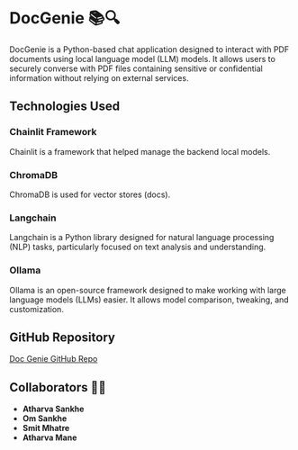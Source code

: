 # DocGenie 📚🔍

DocGenie is a Python-based chat application designed to interact with PDF documents using local language model (LLM) models. It allows users to securely converse with PDF files containing sensitive or confidential information without relying on external services.

## Technologies Used

### Chainlit Framework
Chainlit is a framework that helped manage the backend local models.

### ChromaDB
ChromaDB is used for vector stores (docs).

### Langchain
Langchain is a Python library designed for natural language processing (NLP) tasks, particularly focused on text analysis and understanding.

### Ollama
Ollama is an open-source framework designed to make working with large language models (LLMs) easier. It allows model comparison, tweaking, and customization.

## GitHub Repository

[Doc Genie GitHub Repo](https://github.com/simpostor/DocGenie)

## Collaborators 🧑‍💻

- **Atharva Sankhe**
- **Om Sankhe**
- **Smit Mhatre**
- **Atharva Mane**
